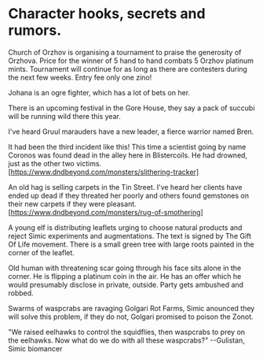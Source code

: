 # Character hooks, secrets and rumors.

Church of Orzhov is organising a tournament to praise the generosity of
Orzhova. Price for the winner of 5 hand to hand combats 5 Orzhov platinum
mints. Tournament will continue for as long as there are contesters during the
next few weeks. Entry fee only one zino!

Johana is an ogre fighter, which has a lot of bets on her.

There is an upcoming festival in the Gore House, they say a pack of succubi
will be running wild there this year.

I've heard Gruul marauders have a new leader, a fierce warrior named Bren.

It had been the third incident like this! This time a scientist going by name
Coronos was found dead in the alley here in Blistercoils. He had drowned, just
as the other two victims.
[https://www.dndbeyond.com/monsters/slithering-tracker]

An old hag is selling carpets in the Tin Street. I've heard her clients have
ended up dead if they threated her poorly and others found gemstones on their
new carpets if they were pleasant.
[https://www.dndbeyond.com/monsters/rug-of-smothering]

A young elf is distributing leaflets urging to choose natural products and
reject Simic experiments and augmentations. The text is signed by The Gift Of
Life movement. There is a small green tree with large roots painted in the
corner of the leaflet.

Old human with threatening scar going through his face sits alone in the
corner. He is flipping a platinum coin in the air. He has an offer which he
would presumably disclose in private, outside. Party gets ambushed and robbed.

Swarms of waspcrabs are ravaging Golgari Rot Farms, Simic anounced they will
solve this problem, if they do not, Golgari promised to poison the Zonot.

"We raised eelhawks to control the squidflies, then waspcrabs to prey on the
eelhawks. Now what do we do with all these waspcrabs?" --Gulistan, Simic
biomancer


